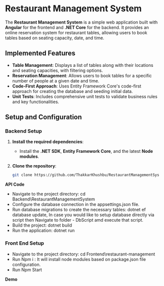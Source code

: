 # **Restaurant Management System**

The **Restaurant Management System** is a simple web application built with **Angular** for the frontend and **.NET Core** for the backend. It provides an online reservation system for restaurant tables, allowing users to book tables based on seating capacity, date, and time.

## **Implemented Features**

- **Table Management**: Displays a list of tables along with their locations and seating capacities, with filtering options.
- **Reservation Management**: Allows users to book tables for a specific number of people at a given date and time.
- **Code-First Approach**: Uses Entity Framework Core's code-first approach for creating the database and seeding initial data.
- **Unit Tests**: Includes comprehensive unit tests to validate business rules and key functionalities.

## **Setup and Configuration**
### Backend Setup

1. **Install the required dependencies**:
   - Install the **.NET SDK**, **Entity Framework Core**, and the latest **Node modules**.

2. **Clone the repository**:
   ```bash
   git clone https://github.com/ThakkarKhushbu/RestaurantManagementSystem.git
 **API Code**
- Navigate to the project directory: cd Backend\RestaurantManagementSystem
- Configure the database connection in the appsettings.json file.
- Run database migrations to create the necessary tables: dotnet ef database update, In case you would like to setup database directly via script then Navigate to folder - DbScript amd execute that script.
- Build the project: dotnet build
- Run the application: dotnet run
### Front End Setup
- Navigate to the project directory: cd Frontend\restaurant-management
- Run Npm i : It will install node modules based on package.json file configuration.
- Run Npm Start

**Demo**

